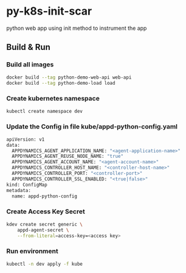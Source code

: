 # py-k8s-init-scar
python web app using init method to instrument the app

## Build & Run

### Build all images
```sh
docker build --tag python-demo-web-api web-api
docker build --tag python-demo-load load
```


### Create kubernetes namespace
```sh
kubectl create namespace dev
```

### Update the Config in file kube/appd-python-config.yaml
```sh
apiVersion: v1
data:
  APPDYNAMICS_AGENT_APPLICATION_NAME: "<agent-application-name>"
  APPDYNAMICS_AGENT_REUSE_NODE_NAME: "true"
  APPDYNAMICS_AGENT_ACCOUNT_NAME: "<agent-account-name>"
  APPDYNAMICS_CONTROLLER_HOST_NAME: "<controller-host-name>"
  APPDYNAMICS_CONTROLLER_PORT: "<controller-port>"
  APPDYNAMICS_CONTROLLER_SSL_ENABLED: "<true|false>"
kind: ConfigMap
metadata:
  name: appd-python-config
```
### Create Access Key Secret
```sh
kdev create secret generic \
    appd-agent-secret \
    --from-literal=access-key=<access key>
```
### Run environment
```sh
kubectl -n dev apply -f kube
```
